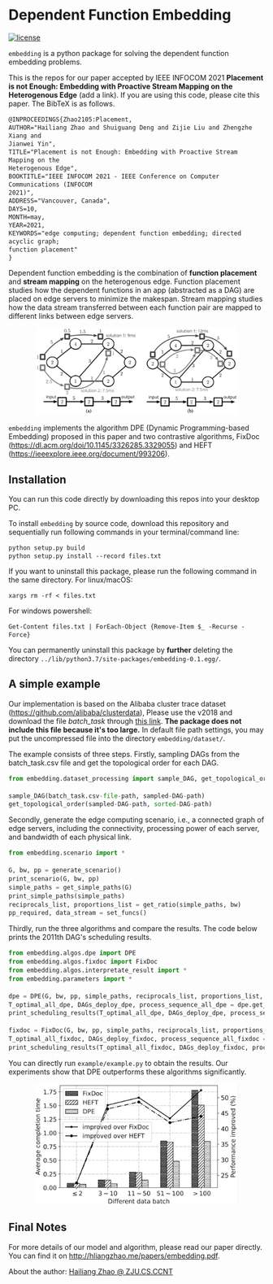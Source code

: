 # Dependent Function Embedding
[![license](https://img.shields.io/github/license/mashape/apistatus.svg?maxAge=2592000)](https://github.com/hliangzhao/Dependent-Function-Embedding/blob/master/LICENSE.txt)

``embedding`` is a python package for solving the dependent function embedding problems. 

This is the repos for our paper accepted by IEEE INFOCOM 2021 **Placement is not Enough: 
Embedding with Proactive Stream Mapping on the Heterogenous Edge** (add a link). If you are using this 
code, please cite this paper. The BibTeX is as follows.
```
@INPROCEEDINGS{Zhao2105:Placement,
AUTHOR="Hailiang Zhao and Shuiguang Deng and Zijie Liu and Zhengzhe Xiang and
Jianwei Yin",
TITLE="Placement is not Enough: Embedding with Proactive Stream Mapping on the
Heterogenous Edge",
BOOKTITLE="IEEE INFOCOM 2021 - IEEE Conference on Computer Communications (INFOCOM
2021)",
ADDRESS="Vancouver, Canada",
DAYS=10,
MONTH=may,
YEAR=2021,
KEYWORDS="edge computing; dependent function embedding; directed acyclic graph;
function placement"
}
```

Dependent function embedding is the combination of **function placement** and **stream mapping** 
on the heterogenous edge. Function placement studies how the dependent functions in an app 
(abstracted as a DAG) are placed on edge servers to minimize the makespan. Stream mapping 
studies how the data stream transferred between each function pair are mapped to different 
links between edge servers.

<div align=center>
    <img src="./img/problem.png" width="400"/>
</div>


``embedding`` implements the algorithm DPE (Dynamic Programming-based Embedding) proposed in this paper
and two contrastive algorithms, FixDoc (https://dl.acm.org/doi/10.1145/3326285.3329055) and 
HEFT (https://ieeexplore.ieee.org/document/993206).

## Installation
You can run this code directly by downloading this repos into your desktop PC. 

To install ``embedding`` by source code, download this repository and sequentially run following 
commands in your terminal/command line:
```commandline
python setup.py build
python setup.py install --record files.txt
```
If you want to uninstall this package, please run the following command in the same directory. 
For linux/macOS:
```commandline
xargs rm -rf < files.txt
```
For windows powershell:
```commandline
Get-Content files.txt | ForEach-Object {Remove-Item $_ -Recurse -Force}
```
You can permanently uninstall this package by **further** deleting the directory 
``../lib/python3.7/site-packages/embedding-0.1.egg/``.


## A simple example
Our implementation is based on the Alibaba cluster trace dataset (https://github.com/alibaba/clusterdata), 
Please use the v2018 and download the file *batch_task* through 
[this link](http://clusterdata2018pubcn.oss-cn-beijing.aliyuncs.com/batch_task.tar.gz). 
**The package does not include this file because it's too large.** In default file path settings, 
you may put the uncompressed file into the directory ``embedding/dataset/``.

The example consists of three steps. Firstly, sampling DAGs from the batch_task.csv file and 
get the topological order for each DAG. 
```python
from embedding.dataset_processing import sample_DAG, get_topological_order

sample_DAG(batch_task.csv-file-path, sampled-DAG-path)
get_topological_order(sampled-DAG-path, sorted-DAG-path)
```
Secondly, generate the edge computing scenario, i.e., a connected graph of edge servers,
including the connectivity, processing power of each server, and bandwidth of each physical link.
```python
from embedding.scenario import *

G, bw, pp = generate_scenario()
print_scenario(G, bw, pp)
simple_paths = get_simple_paths(G)
print_simple_paths(simple_paths)
reciprocals_list, proportions_list = get_ratio(simple_paths, bw)
pp_required, data_stream = set_funcs()
```
Thirdly, run the three algorithms and compare the results. The code below prints the 2011th 
DAG's scheduling results.
```python
from embedding.algos.dpe import DPE
from embedding.algos.fixdoc import FixDoc
from embedding.algos.interpretate_result import *
from embedding.parameters import *

dpe = DPE(G, bw, pp, simple_paths, reciprocals_list, proportions_list, pp_required, data_stream)
T_optimal_all_dpe, DAGs_deploy_dpe, process_sequence_all_dpe = dpe.get_response_time(sorted-DAG-path)
print_scheduling_results(T_optimal_all_dpe, DAGs_deploy_dpe, process_sequence_all_dpe, 2010)

fixdoc = FixDoc(G, bw, pp, simple_paths, reciprocals_list, proportions_list, pp_required, data_stream)
T_optimal_all_fixdoc, DAGs_deploy_fixdoc, process_sequence_all_fixdoc = fixdoc.get_response_time(sorted-DAG-path)
print_scheduling_results(T_optimal_all_fixdoc, DAGs_deploy_fixdoc, process_sequence_all_fixdoc, 2010)
```

You can directly run ``example/example.py`` to obtain the results. Our experiments show that 
DPE outperforms these algorithms significantly.
<div align=center>
    <img src="./img/comparison.png" width="400"/>
</div>


## Final Notes
For more details of our model and algorithm, please read our paper directly. You 
can find it on http://hliangzhao.me/papers/embedding.pdf.

About the author: 
[Hailiang Zhao @ ZJU.CS.CCNT](http://hliangzhao.me)